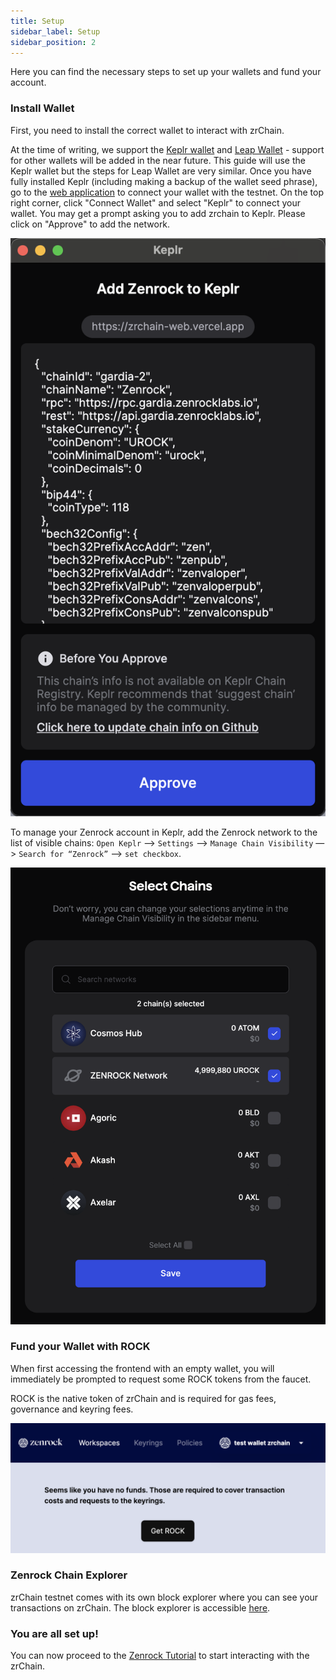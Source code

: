 ```yaml
---
title: Setup 
sidebar_label: Setup
sidebar_position: 2
---
```


Here you can find the necessary steps to set up your wallets and fund your account.

### Install Wallet

First, you need to install the correct wallet to interact with zrChain.

At the time of writing, we support the [Keplr wallet](https://www.keplr.app/) and [Leap Wallet](https://www.leapwallet.io/) - support for other wallets will be added in the near future. This guide will use the Keplr wallet but the steps for Leap Wallet are very similar. Once you have fully installed Keplr (including making a backup of the wallet seed phrase), go to the [web application](https://gardia.zenrocklabs.io/) to connect your wallet with the testnet. On the top right corner, click "Connect Wallet" and select "Keplr" to connect your wallet. You may get a prompt asking you to add zrchain to Keplr. Please click on "Approve" to add the network.

<div style={{maxWidth: "350px", margin: "0 auto"}}>

![Keplr Chain Visibility](../../../static/img/add-zrchain.png)

</div>

To manage your Zenrock account in Keplr, add the Zenrock network to the list of visible chains:
`Open Keplr` —> `Settings` —> `Manage Chain Visibility` —> `Search for “Zenrock”` —> `set checkbox`.

<div style={{maxWidth: "400px", margin: "0 auto"}}>

![Keplr Chain Visibility](../../../static/img/keplr-checkbox.png)

</div>

### Fund your Wallet with ROCK

When first accessing the frontend with an empty wallet, you will immediately be prompted to request some ROCK tokens from the faucet.

ROCK is the native token of zrChain and is required for gas fees, governance and keyring fees.

<div style={{maxWidth: "600px", margin: "0 auto"}}>

![ROCK faucet](../../../static/img/faucet.png)
  
### Zenrock Chain Explorer

zrChain testnet comes with its own block explorer where you can see your transactions on zrChain. The block explorer is accessible [here](https://explorer.gardia.zenrocklabs.io).

### You are all set up!

You can now proceed to the [Zenrock Tutorial](./zenrock-guide.md) to start interacting with the zrChain.